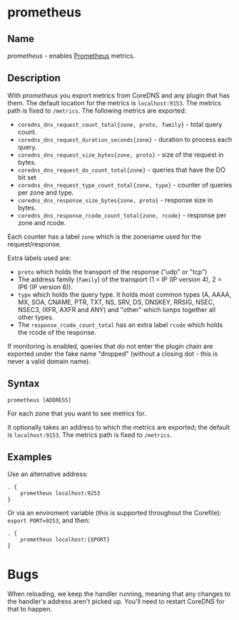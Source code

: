 # prometheus

## Name

*prometheus* - enables [Prometheus](https://prometheus.io/) metrics.

## Description

With *prometheus* you export metrics from CoreDNS and any plugin that has them.
The default location for the metrics is `localhost:9153`. The metrics path is fixed to `/metrics`.
The following metrics are exported:

* `coredns_dns_request_count_total{zone, proto, family}` - total query count.
* `coredns_dns_request_duration_seconds{zone}` - duration to process each query.
* `coredns_dns_request_size_bytes{zone, proto}` - size of the request in bytes.
* `coredns_dns_request_do_count_total{zone}` -  queries that have the DO bit set
* `coredns_dns_request_type_count_total{zone, type}` - counter of queries per zone and type.
* `coredns_dns_response_size_bytes{zone, proto}` - response size in bytes.
* `coredns_dns_response_rcode_count_total{zone, rcode}` - response per zone and rcode.

Each counter has a label `zone` which is the zonename used for the request/response.

Extra labels used are:

* `proto` which holds the transport of the response ("udp" or "tcp")
* The address family (`family`) of the transport (1 = IP (IP version 4), 2 = IP6 (IP version 6)).
* `type` which holds the query type. It holds most common types (A, AAAA, MX, SOA, CNAME, PTR, TXT,
  NS, SRV, DS, DNSKEY, RRSIG, NSEC, NSEC3, IXFR, AXFR and ANY) and "other" which lumps together all
  other types.
* The `response_rcode_count_total` has an extra label `rcode` which holds the rcode of the response.

If monitoring is enabled, queries that do not enter the plugin chain are exported under the fake
name "dropped" (without a closing dot - this is never a valid domain name).

## Syntax

~~~
prometheus [ADDRESS]
~~~

For each zone that you want to see metrics for.

It optionally takes an address to which the metrics are exported; the default
is `localhost:9153`. The metrics path is fixed to `/metrics`.

## Examples

Use an alternative address:

~~~ corefile
. {
    prometheus localhost:9253
}
~~~

Or via an enviroment variable (this is supported throughout the Corefile): `export PORT=9253`, and
then:

~~~ corefile
. {
    prometheus localhost:{$PORT}
}
~~~

# Bugs

When reloading, we keep the handler running, meaning that any changes to the handler's address
aren't picked up. You'll need to restart CoreDNS for that to happen.
